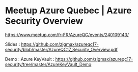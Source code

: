 # Meetup Azure Quebec | Azure Security Overview
https://www.meetup.com/fr-FR/AzureQC/events/240109143/

Slides : https://github.com/zigmax/azureqc17-security/blob/master/AzureQC17_Security_Overview.pdf

Demo : Azure KeyVault : https://github.com/zigmax/azureqc17-security/tree/master/AzureKeyVault_Demo



